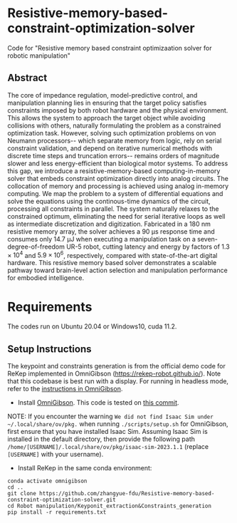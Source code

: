 # Resistive-memory-based-constraint-optimization-solver
Code for "Resistive memory based constraint optimizaation solver for robotic manipulation"

## Abstract
The core of impedance regulation, model-predictive control, and manipulation planning lies in ensuring that the target policy satisfies constraints imposed by both robot hardware and the physical environment. This allows the system to approach the target object while avoiding collisions with others, naturally formulating the problem as a constrained optimization task. However, solving such optimization problems on von Neumann processors-- which separate memory from logic, rely on serial constraint validation, and depend on iterative numerical methods with discrete time steps and truncation errors-- remains orders of magnitude slower and less energy-efficient than biological motor systems. To address this gap, we introduce a resistive-memory-based computing-in-memory solver that embeds constraint optimization directly into analog circuits. The collocation of memory and processing is achieved using analog in-memory computing. We map the problem to a system of differential equations and solve the equations using the continous-time dynamics of the circuit, processing all constraints in parallel. The system naturally relaxes to the constrained optimum, eliminating the need for serial iterative loops as well as intermediate discretization and digitization. Fabricated in a 180 nm resistive memory array, the solver achieves a 90 µs response time and consumes only 14.7 µJ when executing a manipulation task on a seven-degree-of-freedom UR-5 robot,  cutting latency and energy by factors of $1.3 \times 10^{4}$ and $5.9 \times 10^{6}$, respectively, compared with state-of-the-art digital hardware. This resistive memory based solver demonstrates a scalable pathway toward brain-level action selection and manipulation performance for embodied intelligence.

# Requirements
The codes run on Ubuntu 20.04 or Windows10, cuda 11.2.

## Setup Instructions

The keypoint and constraints generation is from the official demo code for ReKep implemented in OmniGibson (https://rekep-robot.github.io/). Note that this codebase is best run with a display. For running in headless mode, refer to the [instructions in OmniGibson](https://behavior.stanford.edu/omnigibson/getting_started/installation.html).

- Install [OmniGibson](https://behavior.stanford.edu/omnigibson/getting_started/installation.html). This code is tested on [this commit](https://github.com/StanfordVL/OmniGibson/tree/cc0316a0574018a3cb2956fcbff3be75c07cdf0f).

NOTE: If you encounter the warning `We did not find Isaac Sim under ~/.local/share/ov/pkg.` when running `./scripts/setup.sh` for OmniGibson, first ensure that you have installed Isaac Sim. Assuming Isaac Sim is installed in the default directory, then provide the following path `/home/[USERNAME]/.local/share/ov/pkg/isaac-sim-2023.1.1` (replace `[USERNAME]` with your username).

- Install ReKep in the same conda environment:
```Shell
conda activate omnigibson
cd ..
git clone https://github.com/zhangyue-fdu/Resistive-memory-based-constraint-optimization-solver.git
cd Robot manipulation/Keyponit_extraction&Constraints_generation
pip install -r requirements.txt
```






